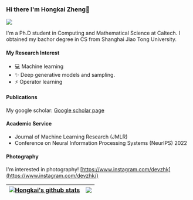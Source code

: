 ### Hi there I'm Hongkai Zheng👋
![](https://komarev.com/ghpvc/?username=your-devzhk&color=0069b4)

I'm a Ph.D student in Computing and Mathematical Science at Caltech. I obtained my bachor degree in CS from Shanghai Jiao Tong University.  

#### My Research Interest
- 💻 Machine learning
- ✨ Deep generative models and sampling. 
- ⚡ Operator learning

#### Publications
My google scholar: [Google scholar page](https://scholar.google.com/citations?user=lUDEZQMAAAAJ&hl=en)

#### Academic Service
- Journal of Machine Learning Research (JMLR)
- Conference on Neural Information Processing Systems (NeurIPS) 2022


#### Photography
I'm interested in photography! [https://www.instagram.com/devzhk](https://www.instagram.com/devzhk/)


| <a href="https://github.com/devzhk/github-readme-stats"><img align="center" src="https://github-readme-stats.vercel.app/api?username=devzhk&show_icons=true&include_all_commits=true&theme=buefy&hide_border=true" alt="Hongkai's github stats" /></a> | <a href="https://github.com/devzhk/github-readme-stats"><img align="center" src="https://github-readme-stats.vercel.app/api/top-langs/?username=devzhk&layout=compact&theme=buefy&hide_border=true" /></a>|
| ------------- | ------------- |

<!--
**devzhk/devzhk** is a ✨ _special_ ✨ repository because its `README.md` (this file) appears on your GitHub profile.

Here are some ideas to get you started:

- 💬 Ask me about ...
- 📫 How to reach me: hzzheng@caltech.edu
-  Pronouns: ...
-  Fun fact: ...
-->
